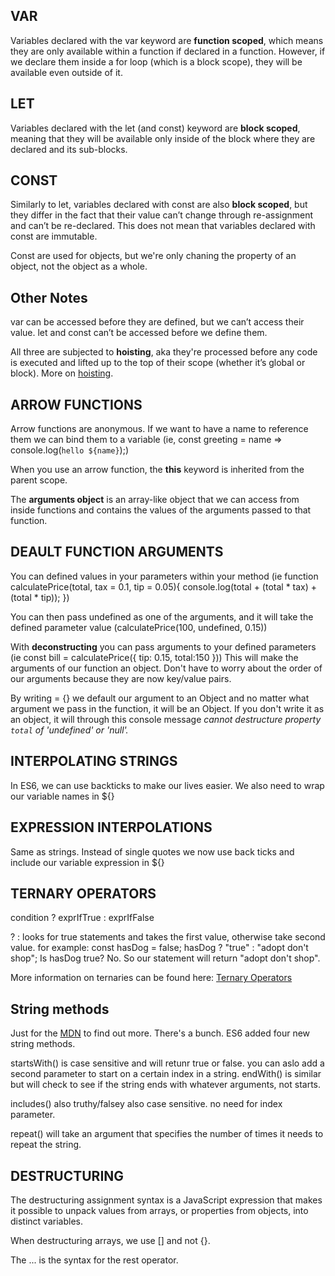 ## VAR
Variables declared with the var keyword are **function scoped**, which means they are only available within a function if declared in a function. However, if we declare them inside a for loop (which is a block scope), they will be available even outside of it.

## LET
Variables declared with the let (and const) keyword are **block scoped**, meaning that they will be available only inside of the block where they are declared and its sub-blocks.

## CONST
Similarly to let, variables declared with const are also **block scoped**, but they differ in the fact that their value can’t change through re-assignment and can’t be re-declared. This does not mean that variables declared with const are immutable.

Const are used for objects, but we're only chaning the property of an object, not the object as a whole.

## Other Notes
var can be accessed before they are defined, but we can’t access their value. let and const can’t be accessed before we define them.

All three are subjected to **hoisting**, aka they're processed before any code is executed and lifted up to the top of their scope (whether it’s global or block). More on [hoisting](https://developer.mozilla.org/en-US/docs/Glossary/Hoisting).



## ARROW FUNCTIONS
 Arrow functions are anonymous. If we want to have a name to reference them we can bind them to a variable (ie, const greeting = name => console.log(`hello ${name}`);)

 When you use an arrow function, the **this** keyword is inherited from the parent scope.

 The **arguments object** is an array-like object that we can access from inside functions and contains the values of the arguments passed to that function.

 ## DEAULT FUNCTION ARGUMENTS
 You can defined values in your parameters within your method (ie function calculatePrice(total, tax = 0.1, tip = 0.05){
  console.log(total + (total * tax) + (total * tip));
})

You can then pass undefined as one of the arguments, and it will take the defined parameter value (calculatePrice(100, undefined, 0.15))

With **deconstructing** you can pass arguments to your defined parameters (ie const bill = calculatePrice({ tip: 0.15, total:150 })) This will make the arguments of our function an object. Don't have to worry about the order of our arguments because they are now key/value pairs.

By writing = {} we default our argument to an Object and no matter what argument we pass in the function, it will be an Object. If you don't write it as an object, it will through this console message *cannot destructure property `total` of 'undefined' or 'null'.*

## INTERPOLATING STRINGS
In ES6, we can use backticks to make our lives easier. We also need to wrap our variable names in ${}

## EXPRESSION INTERPOLATIONS
Same as strings. Instead of single quotes we now use back ticks and include our variable expression in ${}

## TERNARY OPERATORS
condition ? exprIfTrue : exprIfFalse

? : looks for true statements and takes the first value, otherwise take second value.
for example: const hasDog = false; hasDog ? "true" : "adopt don't shop";
Is hasDog true? No. So our statement will return "adopt don't shop".

More information on ternaries can be found here: [Ternary Operators](https://developer.mozilla.org/en-US/docs/Web/JavaScript/Reference/Operators/Conditional_Operator)

## String methods
Just for the [MDN](https://developer.mozilla.org/en-US/docs/Web/JavaScript/Reference/Global_Objects/String#) to find out more. There's a bunch. ES6 added four new string methods.

startsWith() is case sensitive and will retunr true or false. you can aslo add a second parameter to start on a certain index in a string. endWith() is similar but will check to see if the string ends with whatever arguments, not starts.

includes() also truthy/falsey also case sensitive. no need for index parameter.

repeat() will take an argument that specifies the number of times it needs to repeat the string.

## DESTRUCTURING
The destructuring assignment syntax is a JavaScript expression that makes it possible to unpack values from arrays, or properties from objects, into distinct variables.

When destructuring arrays, we use [] and not {}.

The ... is the syntax for the rest operator.


